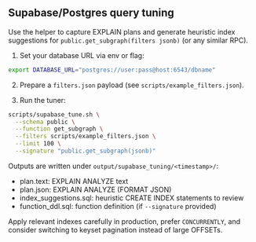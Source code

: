 ## Supabase/Postgres query tuning

Use the helper to capture EXPLAIN plans and generate heuristic index suggestions for `public.get_subgraph(filters jsonb)` (or any similar RPC).

1) Set your database URL via env or flag:

```bash
export DATABASE_URL="postgres://user:pass@host:6543/dbname"
```

2) Prepare a `filters.json` payload (see `scripts/example_filters.json`).

3) Run the tuner:

```bash
scripts/supabase_tune.sh \
  --schema public \
  --function get_subgraph \
  --filters scripts/example_filters.json \
  --limit 100 \
  --signature "public.get_subgraph(jsonb)"
```

Outputs are written under `output/supabase_tuning/<timestamp>/`:

- plan.text: EXPLAIN ANALYZE text
- plan.json: EXPLAIN ANALYZE (FORMAT JSON)
- index_suggestions.sql: heuristic CREATE INDEX statements to review
- function_ddl.sql: function definition (if `--signature` provided)

Apply relevant indexes carefully in production, prefer `CONCURRENTLY`, and consider switching to keyset pagination instead of large OFFSETs.
